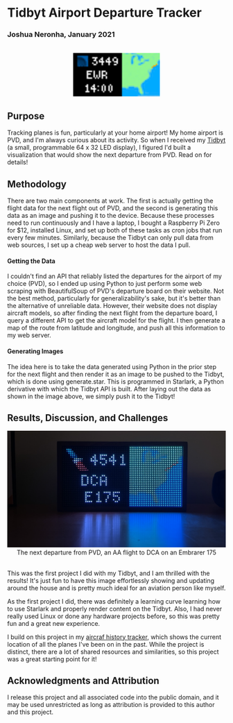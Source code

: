 <h1>Tidbyt Airport Departure Tracker</h1>
<h3>Joshua Neronha, January 2021</h3>
<br>
<center>
<img src="render/generate.webp" height = 100></img>
</center>
<h2>Purpose</h2>
<p>Tracking planes is fun, particularly at your home airport! My home airport is PVD, and I'm always curious about its activity. So when I received my <a href="tidbyt.com">Tidbyt</a> (a small, programmable 64 x 32 LED display), I figured I'd built a visualization that would show the next departure from PVD. Read on for details!</p>

<h2>Methodology</h2>
<p>There are two main components at work. The first is actually getting the flight data for the next flight out of PVD, and the second is generating this data as an image and pushing it to the device. Because these processes need to run continuously and I have a laptop, I bought a Raspberry Pi Zero for $12, installed Linux, and set up both of these tasks as cron jobs that run every few minutes. Similarly, because the Tidbyt can only pull data from web sources, I set up a cheap web server to host the data I pull.</p>

<h4>Getting the Data</h4>
<p>I couldn't find an API that reliably listed the departures for the airport of my choice (PVD), so I ended up using Python to just perform some web scraping with BeautifulSoup of PVD's departure board on their website. Not the best method, particularly for generalizability's sake, but it's better than the alternative of unreliable data. However, their website does not display aircraft models, so after finding the next flight from the departure board, I query a different API to get the aircraft model for the flight. I then generate a map of the route from latitude and longitude, and push all this information to my web server.</p>

<h4>Generating Images</h4>
<p>The idea here is to take the data generated using Python in the prior step for the next flight and then render it as an image to be pushed to the Tidbyt, which is done using generate.star. This is programmed in Starlark, a Python derivative with which the Tidbyt API is built. After laying out the data as shown in the image above, we simply push it to the Tidbyt!</p>

<h2>Results, Discussion, and Challenges</h2>
<center><img src = "resources/inuse.png"</img>The next departure from PVD, an AA flight to DCA on an Embrarer 175</center>
<br>
<p>This was the first project I did with my Tidbyt, and I am thrilled with the results! It's just fun to have this image effortlessly showing and updating around the house and is pretty much ideal for an aviation person like myself.</p>
<p>As the first project I did, there was definitely a learning curve learning how to use Starlark and properly render content on the Tidbyt. Also, I had never really used Linux or done any hardware projects before, so this was pretty fun and a great new experience.</p>
<p>I build on this project in my <a href="planerange.me">aircraf history tracker</a>, which shows the current location of all the planes I've been on in the past. While the project is distinct, there are a lot of shared resources and similarities, so this project was a great starting point for it!</p>

<h2>Acknowledgments and Attribution</h2>
<p>I release this project and all associated code into the public domain, and it may be used unrestricted as long as attribution is provided to this author and this project.
